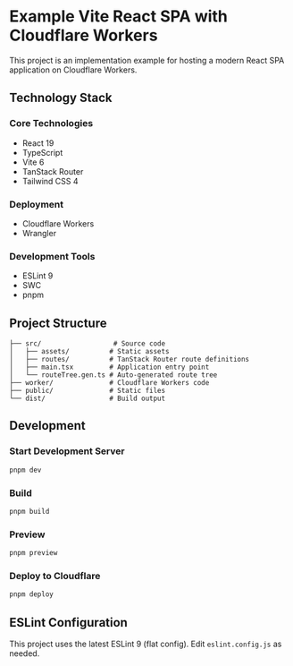 # Example Vite React SPA with Cloudflare Workers

This project is an implementation example for hosting a modern React SPA application on Cloudflare Workers.

## Technology Stack

### Core Technologies
- React 19
- TypeScript
- Vite 6
- TanStack Router
- Tailwind CSS 4

### Deployment
- Cloudflare Workers
- Wrangler

### Development Tools
- ESLint 9
- SWC
- pnpm

## Project Structure

```
├── src/                  # Source code
│   ├── assets/          # Static assets
│   ├── routes/          # TanStack Router route definitions
│   ├── main.tsx         # Application entry point
│   └── routeTree.gen.ts # Auto-generated route tree
├── worker/              # Cloudflare Workers code
├── public/              # Static files
└── dist/                # Build output
```

## Development

### Start Development Server

```bash
pnpm dev
```

### Build

```bash
pnpm build
```

### Preview

```bash
pnpm preview
```

### Deploy to Cloudflare

```bash
pnpm deploy
```

## ESLint Configuration

This project uses the latest ESLint 9 (flat config). Edit `eslint.config.js` as needed.
